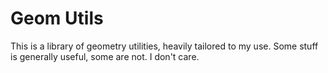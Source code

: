 # Geom Utils

This is a library of geometry utilities, heavily tailored to my use.
Some stuff is generally useful, some are not.  I don't care.

